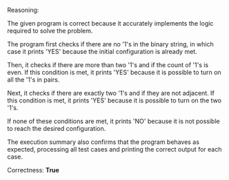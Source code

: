 Reasoning:

The given program is correct because it accurately implements the logic required to solve the problem. 

The program first checks if there are no '1's in the binary string, in which case it prints 'YES' because the initial configuration is already met. 

Then, it checks if there are more than two '1's and if the count of '1's is even. If this condition is met, it prints 'YES' because it is possible to turn on all the '1's in pairs. 

Next, it checks if there are exactly two '1's and if they are not adjacent. If this condition is met, it prints 'YES' because it is possible to turn on the two '1's. 

If none of these conditions are met, it prints 'NO' because it is not possible to reach the desired configuration.

The execution summary also confirms that the program behaves as expected, processing all test cases and printing the correct output for each case.

Correctness: **True**